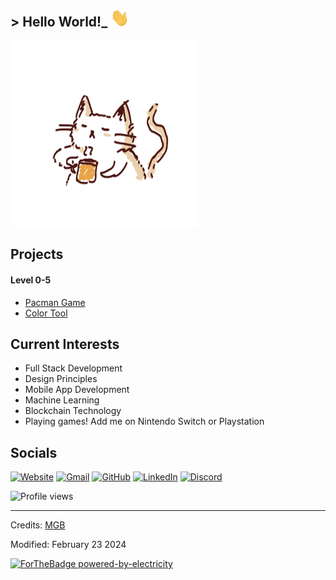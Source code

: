 <h2> > Hello World!_ <img src="https://raw.githubusercontent.com/ABSphreak/ABSphreak/master/gifs/Hi.gif" width="30px"></h2>

<img align="center" src='https://github.com/mgbaybay/mgbaybay/blob/main/tumblr_n48kjpfo4S1qg6rkio1_500.gif' width='300"'>

## Projects
#### Level 0-5
- [Pacman Game](https://main--mgb-pacman.netlify.app/)
- [Color Tool](https://mgb-color-changer.netlify.app/)

## Current Interests

- Full Stack Development
- Design Principles
- Mobile App Development
- Machine Learning
- Blockchain Technology
- Playing games! Add me on Nintendo Switch or Playstation 

## Socials
<p>
  <a href="https://mgbaybay.github.io/"><img src="https://img.icons8.com/bubbles/50/000000/web.png" alt="Website"/></a>
	<a href="mailto:mgbaybay.mb@gmail.com"><img src="https://img.icons8.com/bubbles/50/000000/gmail.png" alt="Gmail"/></a>
	<a href="https://github.com/mgbaybay"><img src="https://img.icons8.com/bubbles/50/000000/github.png" alt="GitHub"/></a>
	<a href="https://www.linkedin.com/in/maegracebaybay/"><img src="https://img.icons8.com/bubbles/50/000000/linkedin.png" alt="LinkedIn"/></a>
	<a href="https://discordapp.com/users/maee214/"><img src="https://img.icons8.com/bubbles/50/000000/discord-logo.png" alt="Discord"/></a>
</p>

<!-- ![page visits](https://visitor-badge.glitch.me/badge?page_id=mgbaybay.mgbaybay) -->
<!-- [![Hits](https://hits.seeyoufarm.com/api/count/incr/badge.svg?url=https%3A%2F%2Fgithub.com%2Fmgbaybay%2F&count_bg=%233D89C8&title_bg=%23555555&icon=&icon_color=%23E7E7E7&title=page-visits&edge_flat=false)](https://hits.seeyoufarm.com) -->
![Profile views](https://gpvc.arturio.dev/mgbaybay)

-----
Credits: [MGB](https://github.com/mgbaybay)

Modified: February 23 2024

[![ForTheBadge powered-by-electricity](http://ForTheBadge.com/images/badges/powered-by-electricity.svg)](http://ForTheBadge.com)
